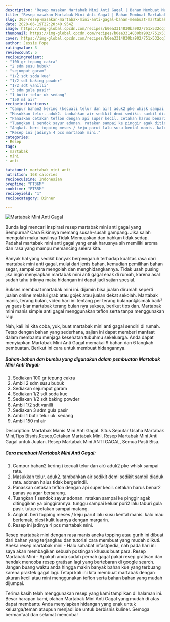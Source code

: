 ```yaml
---
description: "Resep masakan Martabak Mini Anti Gagal | Bahan Membuat Martabak Mini Anti Gagal Yang Enak Dan Mudah"
title: "Resep masakan Martabak Mini Anti Gagal | Bahan Membuat Martabak Mini Anti Gagal Yang Enak Dan Mudah"
slug: 303-resep-masakan-martabak-mini-anti-gagal-bahan-membuat-martabak-mini-anti-gagal-yang-enak-dan-mudah
date: 2020-06-19T22:20:40.954Z
image: https://img-global.cpcdn.com/recipes/b0ea3314830ba902/751x532cq70/martabak-mini-anti-gagal-foto-resep-utama.jpg
thumbnail: https://img-global.cpcdn.com/recipes/b0ea3314830ba902/751x532cq70/martabak-mini-anti-gagal-foto-resep-utama.jpg
cover: https://img-global.cpcdn.com/recipes/b0ea3314830ba902/751x532cq70/martabak-mini-anti-gagal-foto-resep-utama.jpg
author: Jessie Pope
ratingvalue: 3
reviewcount: 5
recipeingredient:
- "100 gr tepung cakra"
- "2 sdm susu bubuk"
- "sejumput garam"
- "1/2 sdt soda kue"
- "1/2 sdt baking powder"
- "1/2 sdt vanilli"
- "3 sdm gula pasir"
- "1 butir telur uk sedang"
- "150 ml air"
recipeinstructions:
- "Campur bahan2 kering (kecuali telur dan air) aduk2 pke whisk sampai rata."
- "Masukkan telur. aduk2. tambahkan air sedikit demi sedikit sambil diaduk rata. adonan halus tidak bergerindil."
- "Panaskan cetakan teflon dengan api super kecil. cetakan harus benar2 panas ya agar bersarang."
- "Tuangkan 1 sendok sayur adonan. ratakan sampai ke pinggir agak ditinggikan ya pinggirannya. tunggu sampai keluar pori2 lalu taburi gula pasir. tutup cetakan sampai matang."
- "Angkat. beri topping meses / keju parut lalu susu kental manis. kalo mau berlemak, olesi kulit luarnya dengan margarin."
- "Resep ini jadinya 4 pcs martabak mini."
categories:
- Resep
tags:
- martabak
- mini
- anti

katakunci: martabak mini anti 
nutrition: 168 calories
recipecuisine: Indonesian
preptime: "PT36M"
cooktime: "PT55M"
recipeyield: "1"
recipecategory: Dinner

---
```



![Martabak Mini Anti Gagal](https://img-global.cpcdn.com/recipes/b0ea3314830ba902/751x532cq70/martabak-mini-anti-gagal-foto-resep-utama.jpg)

Bunda lagi mencari inspirasi resep martabak mini anti gagal yang Sempurna? Cara Bikinnya memang susah-susah gampang. Jika salah mengolah maka hasilnya Tidak Memuaskan dan bahkan tidak sedap. Padahal martabak mini anti gagal yang enak harusnya sih memiliki aroma dan rasa yang mampu memancing selera kita.

Banyak hal yang sedikit banyak berpengaruh terhadap kualitas rasa dari martabak mini anti gagal, mulai dari jenis bahan, kemudian pemilihan bahan segar, sampai cara mengolah dan menghidangkannya. Tidak usah pusing jika ingin menyiapkan martabak mini anti gagal enak di rumah, karena asal sudah tahu triknya maka hidangan ini dapat jadi sajian spesial.

Sukses membuat martabak mini ini. dijamin bisa jualan dirumah seperti jualan online melalui grab atau gojek atau jualan dekat sekolah. Martabak manis, terang bulan, video hari ini tentang per terang bulanan😀simak baik² ya gaes biar martabak terang bulan nya sukses, berikut tips dan. Martabak mini manis simple anti gagal menggunakan teflon serta tanpa menggunakan ragi.


Nah, kali ini kita coba, yuk, buat martabak mini anti gagal sendiri di rumah. Tetap dengan bahan yang sederhana, sajian ini dapat memberi manfaat dalam membantu menjaga kesehatan tubuhmu sekeluarga. Anda dapat menyiapkan Martabak Mini Anti Gagal memakai 9 bahan dan 6 langkah pembuatan. Berikut ini cara untuk membuat hidangannya.

<!--inarticleads1-->

##### Bahan-bahan dan bumbu yang digunakan dalam pembuatan Martabak Mini Anti Gagal:

1. Sediakan 100 gr tepung cakra
1. Ambil 2 sdm susu bubuk
1. Sediakan sejumput garam
1. Sediakan 1/2 sdt soda kue
1. Sediakan 1/2 sdt baking powder
1. Ambil 1/2 sdt vanilli
1. Sediakan 3 sdm gula pasir
1. Ambil 1 butir telur uk. sedang
1. Ambil 150 ml air


Description: Martabak Manis Mini Anti Gagal. Situs Seputar Usaha Martabak Mini,Tips Bisnis,Resep,Cetakan Martabak Mini. Resep Martabak Mini Anti Gagal untuk Jualan. Resep Martabak Mini ANTI GAGAL, Semua Pasti Bisa. 

<!--inarticleads2-->

##### Cara membuat Martabak Mini Anti Gagal:

1. Campur bahan2 kering (kecuali telur dan air) aduk2 pke whisk sampai rata.
1. Masukkan telur. aduk2. tambahkan air sedikit demi sedikit sambil diaduk rata. adonan halus tidak bergerindil.
1. Panaskan cetakan teflon dengan api super kecil. cetakan harus benar2 panas ya agar bersarang.
1. Tuangkan 1 sendok sayur adonan. ratakan sampai ke pinggir agak ditinggikan ya pinggirannya. tunggu sampai keluar pori2 lalu taburi gula pasir. tutup cetakan sampai matang.
1. Angkat. beri topping meses / keju parut lalu susu kental manis. kalo mau berlemak, olesi kulit luarnya dengan margarin.
1. Resep ini jadinya 4 pcs martabak mini.


Resep martabak mini dengan rasa manis aneka topping atau gurih ini dibuat dari bahan yang terjangkau dan tutorial cara membuat yang mudah diikuti. Aneka resep martabak mini - Halo sahabat infastpedia, nah pada hari ini saya akan membagikan sebuah postingan khusus buat para. Resep Martabak Mini - Apakah anda sudah pernah gagal pakai resep gratisan dan hendak mencoba resep gratisan lagi yang bertebaran di google search. Jangan buang waktu anda hingga makin banyak bahan kue yang terbuang karena praktek gagal lagi. Tetapi kali ini kita membuat martabak dengan ukuran kecil atau mini menggunakan teflon serta bahan bahan yang mudah dijumpai. 

Terima kasih telah menggunakan resep yang kami tampilkan di halaman ini. Besar harapan kami, olahan Martabak Mini Anti Gagal yang mudah di atas dapat membantu Anda menyiapkan hidangan yang enak untuk keluarga/teman ataupun menjadi ide untuk berbisnis kuliner. Semoga bermanfaat dan selamat mencoba!
